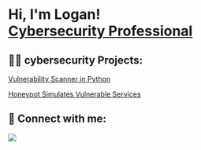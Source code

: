 <h1>Hi, I'm Logan! <br/><a href="https://www.linkedin.com/in/logan-ldt">Cybersecurity Professional</a> </h1>

<h2>👨‍💻 cybersecurity Projects:</h2>

[Vulnerability Scanner in Python](https://github.com/Ltriplett15/Custom-Vulnerability-Scanner)

[Honeypot Simulates Vulnerable Services](https://github.com/Ltriplett15/custom-honeypot)



<h2> 🤳 Connect with me:</h2>

<a href="https://linkedin.com/in/logan-ldt"><img src="https://img.shields.io/badge/-LinkedIn-0072b1?&style=for-the-badge&logo=linkedin&logoColor=white" /></a>

<!--
**Ltriplett15/ltriplett15** is a ✨ _special_ ✨ repository because its `README.md` (this file) appears on your GitHub profile.
